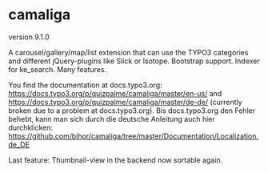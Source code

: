 # camaliga

version 9.1.0

A carousel/gallery/map/list extension that can use the TYPO3 categories and different jQuery-plugins like Slick or Isotope. 
Bootstrap support. Indexer for ke_search. Many features.

You find the documentation at docs.typo3.org:
https://docs.typo3.org/p/quizpalme/camaliga/master/en-us/
and
https://docs.typo3.org/p/quizpalme/camaliga/master/de-de/
(currently broken due to a problem at docs.typo3.org).
Bis docs.typo3.org den Fehler behebt, kann man sich durch die deutsche Anleitung auch hier durchklicken:
https://github.com/bihor/camaliga/tree/master/Documentation/Localization.de_DE

Last feature: Thumbnail-view in the backend now sortable again.